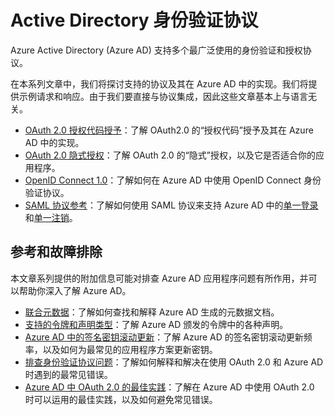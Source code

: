 <properties
	pageTitle="Active Directory 身份验证协议 | Azure"
	description="本文概述 Azure Active Directory 支持的各种身份验证和授权协议。"
	services="active-directory"
	documentationCenter=".net"
	authors="priyamohanram"
	manager="mbaldwin"
	editor=""/>

<tags
	ms.service="active-directory"
	ms.date="06/06/2016"
	wacn.date="02/06/2017"/>

# Active Directory 身份验证协议

Azure Active Directory (Azure AD) 支持多个最广泛使用的身份验证和授权协议。

在本系列文章中，我们将探讨支持的协议及其在 Azure AD 中的实现。我们将提供示例请求和响应。由于我们要直接与协议集成，因此这些文章基本上与语言无关。

- [OAuth 2.0 授权代码授予](/documentation/articles/active-directory-protocols-oauth-code/)：了解 OAuth2.0 的“授权代码”授予及其在 Azure AD 中的实现。
- [OAuth 2.0 隐式授权](/documentation/articles/active-directory-dev-understanding-oauth2-implicit-grant/)：了解 OAuth 2.0 的“隐式”授权，以及它是否适合你的应用程序。
- [OpenID Connect 1.0](/documentation/articles/active-directory-protocols-openid-connect-code/)：了解如何在 Azure AD 中使用 OpenID Connect 身份验证协议。
- [SAML 协议参考](/documentation/articles/active-directory-saml-protocol-reference/)：了解如何使用 SAML 协议来支持 Azure AD 中的[单一登录](/documentation/articles/active-directory-single-sign-on-protocol-reference/)和[单一注销](/documentation/articles/active-directory-single-sign-out-protocol-reference/)。


## 参考和故障排除

本文章系列提供的附加信息可能对排查 Azure AD 应用程序问题有所作用，并可以帮助你深入了解 Azure AD。

- [联合元数据](/documentation/articles/active-directory-federation-metadata/)：了解如何查找和解释 Azure AD 生成的元数据文档。
- [支持的令牌和声明类型](/documentation/articles/active-directory-token-and-claims/)：了解 Azure AD 颁发的令牌中的各种声明。
- [Azure AD 中的签名密钥滚动更新](/documentation/articles/active-directory-signing-key-rollover/)：了解 Azure AD 的签名密钥滚动更新频率，以及如何为最常见的应用程序方案更新密钥。
- [排查身份验证协议问题](/documentation/articles/active-directory-error-handling/)：了解如何解释和解决在使用 OAuth 2.0 和 Azure AD 时遇到的最常见错误。
- [Azure AD 中 OAuth 2.0 的最佳实践](/documentation/articles/active-directory-oauth-best-practices/)：了解在 Azure AD 中使用 OAuth 2.0 时可以运用的最佳实践，以及如何避免常见错误。

<!---HONumber=Mooncake_Quality_Review_0125_2017-->

